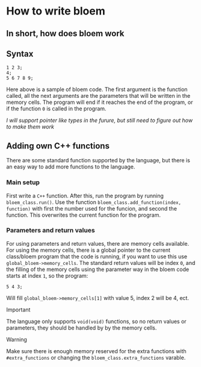 # How to write bloem

## In short, how does bloem work

## Syntax
```bloem
1 2 3;
4;
5 6 7 8 9;
```
Here above is a sample of bloem code. The first argument is the function called, all the next arguments are the parameters that will be written in the memory cells. The program will end if it reaches the end of the program, or if the function `0` is called in the program.

_I will support pointer like types in the furure, but still need to figure out how to make them work_

## Adding own C++ functions
There are some standard function supported by the language, but there is an easy way to add more functions to the language.

### Main setup
First write a `C++` function. After this, run the program by running `bloem_class.run()`. Use the function `bloem_class.add_function(index, function)` with first the number used for the funcion, and second the function. This overwrites the current function for the program. 

### Parameters and return values
For using parameters and return values, there are memory cells available. For using the memory cells, there is a global pointer to the current class/bloem program that the code is running, if you want to use this use `global_bloem->memory_cells`. The standard return values will be index `0`, and the filling of the memory cells using the parameter way in the bloem code starts at index `1`, so the program:
```bloem
5 4 3;
```
Will fill `global_bloem->memory_cells[1]` with value 5, index 2 will be 4, ect.


> [!IMPORTANT]
> The language only supports `void(void)` functions, so no return values or parameters, they should be handled by by the memory cells.

> [!WARNING]
> Make sure there is enough memory reserved for the extra functions with `#extra_functions` or changing the `bloem_class.extra_functions` varable.